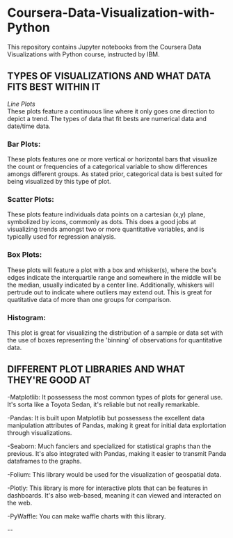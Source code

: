 # Coursera-Data-Visualization-with-Python
This repository contains Jupyter notebooks from the Coursera Data Visualizations with Python course, instructed by IBM.

## TYPES OF VISUALIZATIONS AND WHAT DATA FITS BEST WITHIN IT
*Line Plots*  
These plots feature a continuous line where it only goes one direction to depict a trend.
The types of data that fit bests are numerical data and date/time data.
              
### Bar Plots:   
These plots features one or more vertical or horizontal bars that visualize the count or frequencies of a categorical variable               to show differences amongs different groups.
As stated prior, categorical data is best suited for being visualized by this type of plot.

### Scatter Plots:     
These plots feature individuals data points on a cartesian (x,y) plane, symbolized by icons, commonly as dots. This does a good jobs at visualizing trends amongst two or more quantitative variables, and is typically used for regression analysis.

### Box Plots:  
These plots will feature a plot with a box and whisker(s), where the box's edges indicate the interquartile range and somewhere              in the middle will be the median, usually indicated by a center line. Additionally, whiskers will pertrude out to indicate                   where outliers may extend out.
This is great for quatitative data of more than one groups for comparison.

### Histogram:  
This plot is great for visualizing the distribution of a sample or data set with the use of boxes representing the 'binning' of              observations for quantitative data.

## DIFFERENT PLOT LIBRARIES AND WHAT THEY'RE GOOD AT
-Matplotlib:  It possessess the most common types of plots for general use. It's sorta like a Toyota Sedan, it's reliable but not really                   remarkable.

-Pandas:      It is built upon Matplotlib but possessess the excellent data manipulation attributes of Pandas, making it great for initial                 data explortation through visualizations. 

-Seaborn:     Much fanciers and specialized for statistical graphs than the previous. It's also integrated with Pandas, making it easier to                transmit Panda dataframes to the graphs.

-Folium:      This library would be used for the visualization of geospatial data.

-Plotly:      This library is more for interactive plots that can be features in dashboards. It's also web-based, meaning it can viewed and                interacted on the web. 

-PyWaffle:    You can make waffle charts with this library. 

-- 
        
